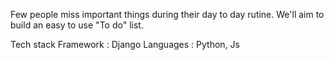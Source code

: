 Few people miss important things during their day to day rutine. 
We'll aim to build an easy to use "To do" list. 

Tech stack 
Framework : Django 
Languages : Python, Js

